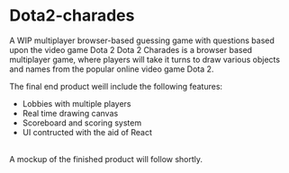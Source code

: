 # Dota2-charades
A WIP multiplayer browser-based guessing game with questions based upon the video game Dota 2
Dota 2 Charades is a browser based multiplayer game, where players will take it turns to draw various objects and names from the popular online video game Dota 2.

The final end product weill include the following features:

<ul>
<li>Lobbies with multiple players</li>
<li>Real time drawing canvas</li>
<li>Scoreboard and scoring system</li>
<li>UI contructed with the aid of React</li>
</ul>
<br>
A mockup of the finished product will follow shortly.
